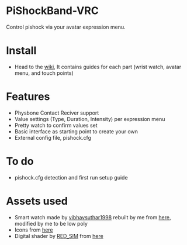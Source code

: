 # PiShockBand-VRC
Control pishock via your avatar expression menu.

# Install
- Head to the [wiki](https://github.com/ariruckdi/PiShockBand-VRC/wiki), It contains guides for each part (wrist watch, avatar menu, and touch points)

# Features
- Physbone Contact Reciver support
- Value settings (Type, Duration, Intensity) per expression menu
- Pretty watch to confirm values set
- Basic interface as starting point to create your own
- External config file, pishock.cfg

# To do
- pishock.cfg detection and first run setup guide

# Assets used
- Smart watch made by [vibhavsuthar1998](https://www.cgtrader.com/vibhavsuthar1998) rebuilt by me from [here](https://www.cgtrader.com/free-3d-models/industrial/other/smart-watch-1c785218-a560-4d7e-8478-f9de27312be8), modified by me to be low poly
- Icons from [here](https://materialdesignicons.com/)
- Digital shader by [RED_SIM](https://www.patreon.com/red_sim) from [here](https://www.patreon.com/posts/62864361)
